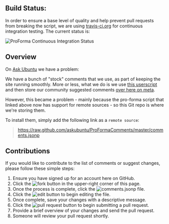 ## Build Status:

In order to ensure a base level of quality and help prevent pull requests from breaking the script, we are using [travis-ci.org](http://travis-ci.org) for continuous integration testing. The current status is:

![ProForma Continuous Integration Status](https://secure.travis-ci.org/AskUbuntu/ProFormaComments.png)

## Overview

On [Ask Ubuntu](http://askubuntu.com) we have a problem:

We have a bunch of "stock" comments that we use, as part of keeping the site running smoothly. More or less, what we do is we use [this userscript](http://stackapps.com/questions/2116/autoreviewcomments-pro-forma-comments-for-se) and then store our community suggested comments [over here on meta](http://meta.askubuntu.com/q/1323/6005). 

However, this became a problem - mainly because the pro-forma script that linked above now has support for remote sources - so this Git repo is where we're storing them.

To install them, simply add the following link as a `remote source`:

> https://raw.github.com/askubuntu/ProFormaComments/master/comments.jsonp

## Contributions

If you would like to contribute to the list of comments or suggest changes, please follow these simple steps:

1. Ensure you have signed up for an account here on GitHub.
1. Click the ![fork](http://i.stack.imgur.com/v7AJR.png) button in the upper-right corner of this page.
1. Once the process is complete, click the ![comments.jsonp](http://i.stack.imgur.com/zeC41.png) file.
1. Click the ![edit](http://i.stack.imgur.com/EDgnk.png) button to begin editing the file.
1. Once complete, save your changes with a descriptive message.
1. Click the ![pull request](http://i.stack.imgur.com/iust6.png) button to begin submitting a pull request.
1. Provide a brief overview of your changes and send the pull request.
1. Someone will review your pull request shortly.
